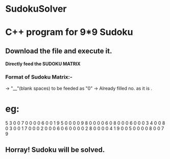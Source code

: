 # SudokuSolver
# C++ program for 9*9 Sudoku
## Download the file and execute it.
#### Directly feed the SUDOKU MATRIX
### Format of Sudoku Matrix:-
-> "__"(blank spaces) to be feeded as "0"
-> Already filled no. as it is .
# eg:
5 3 0 0 7 0 0 0 0 
6 0 0 1 9 5 0 0 0 
0 9 8 0 0 0 0 6 0 
8 0 0 0 6 0 0 0 3 
4 0 0 8 0 3 0 0 1 
7 0 0 0 2 0 0 0 6 
0 6 0 0 0 0 2 8 0 
0 0 0 4 1 9 0 0 5 
0 0 0 0 8 0 0 7 9 
## Horray! Sudoku will be solved.
